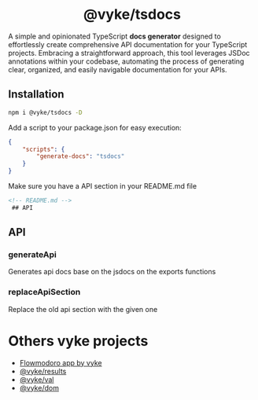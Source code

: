 <div align="center">
	<h1>
		@vyke/tsdocs
	</h1>
</div>

A simple and opinionated TypeScript __docs generator__ designed to effortlessly create comprehensive API documentation for your TypeScript projects. Embracing a straightforward approach, this tool leverages JSDoc annotations within your codebase, automating the process of generating clear, organized, and easily navigable documentation for your APIs.

## Installation
```sh
npm i @vyke/tsdocs -D
```
Add a script to your package.json for easy execution:
```json
{
	"scripts": {
		"generate-docs": "tsdocs"
	}
}
```
Make sure you have a API section in your README.md file

```md
<!-- README.md -->
 ## API
```

## API
### generateApi
Generates api docs base on the jsdocs on the exports functions

### replaceApiSection
Replace the old api section with the given one

# Others vyke projects
- [Flowmodoro app by vyke](https://github.com/albizures/vyke-flowmodoro)
- [@vyke/results](https://github.com/albizures/vyke-results)
- [@vyke/val](https://github.com/albizures/vyke-val)
- [@vyke/dom](https://github.com/albizures/vyke-dom)

